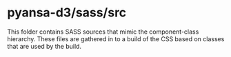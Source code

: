 # pyansa-d3/sass/src

This folder contains SASS sources that mimic the component-class hierarchy. These files
are gathered in to a build of the CSS based on classes that are used by the build.
